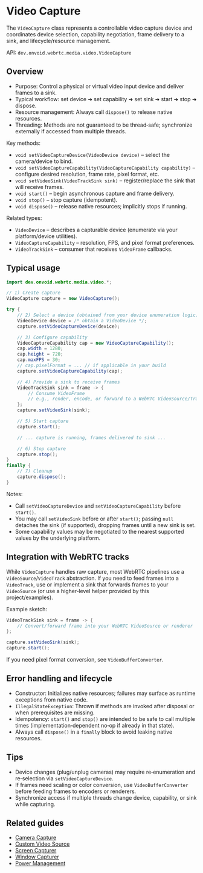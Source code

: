 # Video Capture

The `VideoCapture` class represents a controllable video capture device and coordinates device selection, capability negotiation, frame delivery to a sink, and lifecycle/resource management.

API: `dev.onvoid.webrtc.media.video.VideoCapture`

## Overview

- Purpose: Control a physical or virtual video input device and deliver frames to a sink.
- Typical workflow: set device ➜ set capability ➜ set sink ➜ start ➜ stop ➜ dispose.
- Resource management: Always call `dispose()` to release native resources.
- Threading: Methods are not guaranteed to be thread‑safe; synchronize externally if accessed from multiple threads.

Key methods:
- `void setVideoCaptureDevice(VideoDevice device)` – select the camera/device to bind.
- `void setVideoCaptureCapability(VideoCaptureCapability capability)` – configure desired resolution, frame rate, pixel format, etc.
- `void setVideoSink(VideoTrackSink sink)` – register/replace the sink that will receive frames.
- `void start()` – begin asynchronous capture and frame delivery.
- `void stop()` – stop capture (idempotent).
- `void dispose()` – release native resources; implicitly stops if running.

Related types:
- `VideoDevice` – describes a capturable device (enumerate via your platform/device utilities).
- `VideoCaptureCapability` – resolution, FPS, and pixel format preferences.
- `VideoTrackSink` – consumer that receives `VideoFrame` callbacks.

## Typical usage

```java
import dev.onvoid.webrtc.media.video.*;

// 1) Create capture
VideoCapture capture = new VideoCapture();

try {
    // 2) Select a device (obtained from your device enumeration logic)
    VideoDevice device = /* obtain a VideoDevice */;
    capture.setVideoCaptureDevice(device);

    // 3) Configure capability
    VideoCaptureCapability cap = new VideoCaptureCapability();
    cap.width = 1280;
    cap.height = 720;
    cap.maxFPS = 30;
    // cap.pixelFormat = ... // if applicable in your build
    capture.setVideoCaptureCapability(cap);

    // 4) Provide a sink to receive frames
    VideoTrackSink sink = frame -> {
        // Consume VideoFrame
        // e.g., render, encode, or forward to a WebRTC VideoSource/Track
    };
    capture.setVideoSink(sink);

    // 5) Start capture
    capture.start();

    // ... capture is running, frames delivered to sink ...

    // 6) Stop capture
    capture.stop();
}
finally {
    // 7) Cleanup
    capture.dispose();
}
```

Notes:
- Call `setVideoCaptureDevice` and `setVideoCaptureCapability` before `start()`.
- You may call `setVideoSink` before or after `start()`; passing `null` detaches the sink (if supported), dropping frames until a new sink is set.
- Some capability values may be negotiated to the nearest supported values by the underlying platform.

## Integration with WebRTC tracks

While `VideoCapture` handles raw capture, most WebRTC pipelines use a `VideoSource`/`VideoTrack` abstraction. If you need to feed frames into a `VideoTrack`, use or implement a sink that forwards frames to your `VideoSource` (or use a higher‑level helper provided by this project/examples).

Example sketch:

```java
VideoTrackSink sink = frame -> {
    // Convert/forward frame into your WebRTC VideoSource or renderer
};

capture.setVideoSink(sink);
capture.start();
```

If you need pixel format conversion, see `VideoBufferConverter`.

## Error handling and lifecycle

- Constructor: Initializes native resources; failures may surface as runtime exceptions from native code.
- `IllegalStateException`: Thrown if methods are invoked after disposal or when prerequisites are missing.
- Idempotency: `start()` and `stop()` are intended to be safe to call multiple times (implementation‑dependent no‑op if already in that state).
- Always call `dispose()` in a `finally` block to avoid leaking native resources.

## Tips

- Device changes (plug/unplug cameras) may require re‑enumeration and re‑selection via `setVideoCaptureDevice`.
- If frames need scaling or color conversion, use `VideoBufferConverter` before feeding frames to encoders or renderers.
- Synchronize access if multiple threads change device, capability, or sink while capturing.

## Related guides

- [Camera Capture](guide/camera_capture.md)
- [Custom Video Source](guide/custom_video_source.md)
- [Screen Capturer](guide/screen_capturer.md)
- [Window Capturer](guide/window_capturer.md)
- [Power Management](guide/power_management.md)
